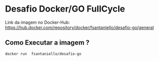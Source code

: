 # Desafio Docker/GO FullCycle

Link da imagem no Docker-Hub: https://hub.docker.com/repository/docker/fsantaniello/desafio-go/general

## Como Executar a imagem ?

```bash
docker run  fsantaniello/desafio-go
```


